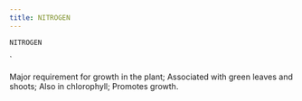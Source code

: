 ```yaml
---
title: NITROGEN
---
```

`NITROGEN`

`

Major requirement for growth in the plant;
Associated with green leaves and shoots;
Also in chlorophyll;
Promotes growth.
